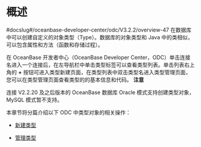 概述 
=======================
#docslug#/oceanbase-developer-center/odc/V3.2.2/overview-47
在数据库中可以创建自定义的对象类型（Type）。数据库的对象类型和 Java 中的类相似，可以包含属性和方法（函数和存储过程）。

在 OceanBase 开发者中心（OceanBase Developer Center，ODC）单击连接名进入一个连接后，在左导航栏中单击类型标签可以查看类型列表。单击列表右上角的 **+** 按钮可进入类型新建页面，在类型列表中双击类型名进入类型管理页面，您可以在类型管理页面查看类型的的基本信息和代码。
**注意**



连接 V2.2.20 及之后版本的 OceanBase 数据库 Oracle 模式支持创建类型对象，MySQL 模式暂不支持。

本章节将分篇介绍以下 ODC 中类型对象的相关操作：

* [新建类型](../../../7.client-odc-user-guide/9.client-odc-database-objects/7.client-odc-trigger-objects/2.client-odc-create-a-trigger.md)

  

* [管理类型](../../../7.client-odc-user-guide/9.client-odc-database-objects/7.client-odc-trigger-objects/3.client-odc-manage-triggers.md)

  



